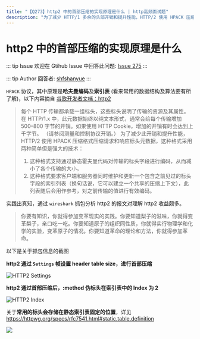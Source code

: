 ```yaml
---
title: "【Q273】http2 中的首部压缩的实现原理是什么 | http高频面试题"
description: "为了减少 HTTP/1 多余的头部开销和提升性能，HTTP/2 使用 HPACK 压缩格式压缩请求和响应标头元数据，其具体原理是哈夫曼算法和静态索引表  字节跳动面试题、阿里腾讯面试题、美团小米面试题。"
---
```


# http2 中的首部压缩的实现原理是什么

::: tip Issue
欢迎在 Gtihub Issue 中回答此问题: [Issue 275](https://github.com/shfshanyue/Daily-Question/issues/275)
:::

::: tip Author
回答者: [shfshanyue](https://github.com/shfshanyue)
:::

`HPACK` 协议，其中原理是**哈夫曼编码**及**索引表** (看来常用的数据结构及算法要有所了解)，以下内容摘自 [谷歌开发者文档：http2](https://developers.google.com/web/fundamentals/performance/http2/)

> 每个 HTTP 传输都承载一组标头，这些标头说明了传输的资源及其属性。 在 HTTP/1.x 中，此元数据始终以纯文本形式，通常会给每个传输增加 500–800 字节的开销。如果使用 HTTP Cookie，增加的开销有时会达到上千字节。 （请参阅测量和控制协议开销。） 为了减少此开销和提升性能，HTTP/2 使用 HPACK 压缩格式压缩请求和响应标头元数据，这种格式采用两种简单但是强大的技术：
>
> 1. 这种格式支持通过静态霍夫曼代码对传输的标头字段进行编码，从而减小了各个传输的大小。
> 1. 这种格式要求客户端和服务器同时维护和更新一个包含之前见过的标头字段的索引列表（换句话说，它可以建立一个共享的压缩上下文），此列表随后会用作参考，对之前传输的值进行有效编码。

实践出真知，通过 `wireshark` 抓包分析 http2 的报文对理解 http2 收益颇多。

> 你要有知识，你就得参加变革现实的实践。你要知道梨子的滋味，你就得变革梨子，亲口吃一吃。你要知道原子的组织同性质，你就得实行物理学和化学的实验，变革原子的情况。你要知道革命的理论和方法，你就得参加革命。

以下是关于抓包信息的截图

**http2 通过 `Settings` 帧设置 header table size，进行首部压缩**

![HTTP2 Settings](https://p3-juejin.byteimg.com/tos-cn-i-k3u1fbpfcp/3f1a9d380a4d47a4aabbbd98af4d3f90~tplv-k3u1fbpfcp-zoom-1.image)

**http2 通过首部压缩后，:method 伪标头在索引表中的 Index 为 2**

![HTTP2 Index](https://p9-juejin.byteimg.com/tos-cn-i-k3u1fbpfcp/6b1281937b584bffaa0bbcb9d5621341~tplv-k3u1fbpfcp-zoom-1.image)

关于**常用的标头会存储在静态索引表固定的位置**，详见 <https://httpwg.org/specs/rfc7541.html#static.table.definition>

![](https://p9-juejin.byteimg.com/tos-cn-i-k3u1fbpfcp/2cef31dd10e64340b49caf35cbc01759~tplv-k3u1fbpfcp-zoom-1.image)
